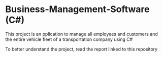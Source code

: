 # Business-Management-Software (C#)

This project is an pplication to manage all employees and customers and the entire vehicle fleet of a transportation company using C#

To better understand the project, read the report linked to this repository
